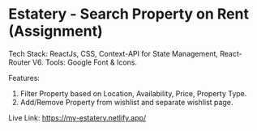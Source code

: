 # Estatery - Search Property on Rent (Assignment)

Tech Stack: ReactJs, CSS, Context-API for State Management, React-Router V6.
Tools: Google Font & Icons.

Features:
1. Filter Property based on Location, Availability, Price, Property Type.
2. Add/Remove Property from wishlist and separate wishlist page.

Live Link: https://my-estatery.netlify.app/
